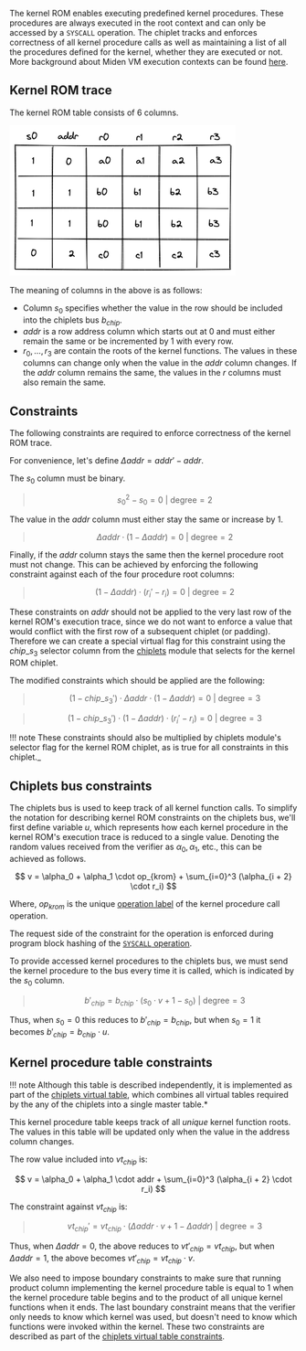 The kernel ROM enables executing predefined kernel procedures. These procedures are always executed in the root context and can only be accessed by a `SYSCALL` operation. The chiplet tracks and enforces correctness of all kernel procedure calls as well as maintaining a list of all the procedures defined for the kernel, whether they are executed or not. More background about Miden VM execution contexts can be found [here](../../specification/assembly/execution-contexts.md).

## Kernel ROM trace

The kernel ROM table consists of 6 columns.

![kernel_rom_execution_trace](../../../../img/miden/vm/design/chiplets/kernel_rom/kernel_rom_execution_trace.png)

The meaning of columns in the above is as follows:

- Column $s_0$ specifies whether the value in the row should be included into the chiplets bus $b_{chip}$.
- $addr$ is a row address column which starts out at $0$ and must either remain the same or be incremented by $1$ with every row.
- $r_0, ..., r_3$ are contain the roots of the kernel functions. The values in these columns can change only when the value in the $addr$ column changes. If the $addr$ column remains the same, the values in the $r$ columns must also remain the same.

## Constraints

The following constraints are required to enforce correctness of the kernel ROM trace.

For convenience, let's define $\Delta addr = addr' - addr$.

The $s_0$ column must be binary.

> $$
s_0^2 - s_0 = 0 \text{ | degree} = 2
$$

The value in the $addr$ column must either stay the same or increase by $1$.

> $$
\Delta addr \cdot (1 - \Delta addr) = 0 \text{ | degree} = 2
$$

Finally, if the $addr$ column stays the same then the kernel procedure root must not change. This can be achieved by enforcing the following constraint against each of the four procedure root columns:

> $$
(1 - \Delta addr) \cdot (r_i' - r_i) = 0 \text{ | degree} = 2
$$

These constraints on $addr$ should not be applied to the very last row of the kernel ROM's execution trace, since we do not want to enforce a value that would conflict with the first row of a subsequent chiplet (or padding). Therefore we can create a special virtual flag for this constraint using the $chip\_s_3$ selector column from the [chiplets](index.md) module that selects for the kernel ROM chiplet.

The modified constraints which should be applied are the following:

>$$
(1 - chip\_s_3') \cdot \Delta addr \cdot (1 - \Delta addr) = 0 \text{ | degree} = 3
$$

>$$
(1 - chip\_s_3') \cdot (1 - \Delta addr) \cdot (r_i' - r_i) = 0 \text{ | degree} = 3
$$

!!! note
    These constraints should also be multiplied by chiplets module's selector flag for the kernel ROM chiplet, as is true for all constraints in this chiplet._

## Chiplets bus constraints

The chiplets bus is used to keep track of all kernel function calls. To simplify the notation for describing kernel ROM constraints on the chiplets bus, we'll first define variable $u$, which represents how each kernel procedure in the kernel ROM's execution trace is reduced to a single value. Denoting the random values received from the verifier as $\alpha_0, \alpha_1$, etc., this can be achieved as follows.

$$
v = \alpha_0 + \alpha_1 \cdot op_{krom} + \sum_{i=0}^3 (\alpha_{i + 2} \cdot r_i)
$$

Where, $op_{krom}$ is the unique [operation label](./index.md#operation-labels) of the kernel procedure call operation.

The request side of the constraint for the operation is enforced during program block hashing of the [`SYSCALL` operation](../decoder/constraints.md#block-hash-computation-constraints).

To provide accessed kernel procedures to the chiplets bus, we must send the kernel procedure to the bus every time it is called, which is indicated by the $s_0$ column.

> $$
b'_{chip} = b_{chip} \cdot (s_0 \cdot v + 1 - s_0) \text{ | degree} = 3
$$

Thus, when $s_0 = 0$ this reduces to $b'_{chip} = b_{chip}$, but when $s_0=1$ it becomes $b'_{chip} = b_{chip} \cdot u$.

## Kernel procedure table constraints

!!! note
    Although this table is described independently, it is implemented as part of the [chiplets virtual table](../chiplets/index.md#chiplets-virtual-table), which combines all virtual tables required by the any of the chiplets into a single master table.*

This kernel procedure table keeps track of all *unique* kernel function roots. The values in this table will be updated only when the value in the address column changes.

The row value included into $vt_{chip}$ is:

$$
v = \alpha_0 + \alpha_1 \cdot addr + \sum_{i=0}^3 (\alpha_{i + 2} \cdot r_i)
$$

The constraint against $vt_{chip}$ is:

> $$
vt_{chip}' = vt_{chip} \cdot (\Delta addr \cdot v + 1 - \Delta addr) \text{ | degree} = 3
$$

Thus, when $\Delta addr = 0$, the above reduces to $vt'_{chip}=vt_{chip}$, but when $\Delta addr = 1$, the above becomes $vt'_{chip} = vt_{chip} \cdot v$.

We also need to impose boundary constraints to make sure that running product column implementing the kernel procedure table is equal to $1$ when the kernel procedure table begins and to the product of all unique kernel functions when it ends. The last boundary constraint means that the verifier only needs to know which kernel was used, but doesn't need to know which functions were invoked within the kernel. These two constraints are described as part of the [chiplets virtual table constraints](../chiplets/index.md#chiplets-virtual-table-constraints).